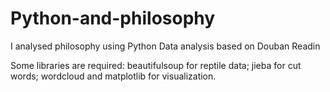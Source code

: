 # Python-and-philosophy
I analysed philosophy using Python Data analysis based on Douban Readin

Some libraries are required:
beautifulsoup for reptile data;
jieba for cut words;
wordcloud and matplotlib for visualization.
